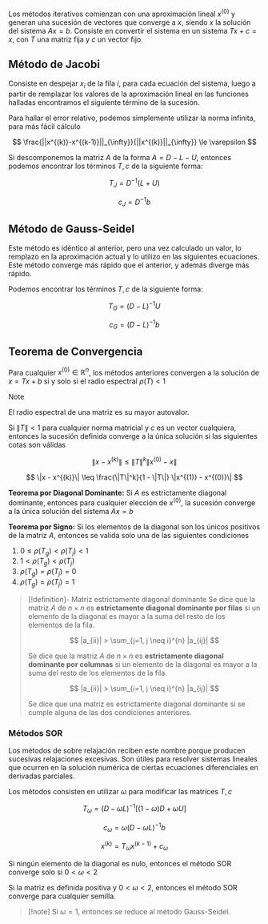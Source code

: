 Los métodos iterativos comienzan con una aproximación lineal $x^{(0)}$ y generan una sucesión de vectores que converge a $x$, siendo $x$ la solución del sistema $Ax = b$. Consiste en convertir el sistema en un sistema $Tx + c = x$, con $T$ una matriz fija y $c$ un vector fijo.

## Método de Jacobi

Consiste en despejar $x_i$ de la fila $i$, para cada ecuación del sistema, luego a partir de remplazar los valores de la aproximación lineal en las funciones halladas encontramos el siguiente término de la sucesión.

Para hallar el error relativo, podemos simplemente utilizar la norma infinita, para más fácil cálculo

$$
\frac{||x^{(k)}-x^{(k-1)}||_{\infty}}{||x^{(k)}||_{\infty}} \le \varepsilon
$$

Si descomponemos la matriz $A$ de la forma $A = D - L - U$, entonces podemos encontrar los términos $T, c$ de la siguiente forma:

$$
T_J = D^{-1} (L + U)
$$

$$
c_J = D^{-1}b
$$

## Método de Gauss-Seidel

Este método es idéntico al anterior, pero una vez calculado un valor, lo remplazo en la aproximación actual y lo utilizo en las siguientes ecuaciones. Este método converge más rápido que el anterior, y además diverge más rápido.

Podemos encontrar los términos $T, c$ de la siguiente forma:

$$
T_G = (D-L)^{-1} U
$$

$$
c_G = (D-L)^{-1}b
$$

## Teorema de Convergencia

Para cualquier $x^{(0)} \in \mathbb{R}^n$, los métodos anteriores convergen a la solución de $x = Tx + b$ si y solo si el radio espectral $\rho(T) < 1$

> [!note]
> El radio espectral de una matriz es su mayor autovalor.

Si $\|T\| < 1$ para cualquier norma matricial y $c$ es un vector cualquiera, entonces la sucesión definida converge a la única solución si las siguientes cotas son válidas

$$
\|x - x^{(k)}\| \leq \|T\|^k \|x^{(0)} - x\|
$$

$$
\|x - x^{(k)}\| \leq \frac{\|T\|^k}{1 - \|T\|} \|x^{(1)} - x^{(0)}\|
$$

**Teorema por Diagonal Dominante:** Si $A$ es estrictamente diagonal dominante, entonces para cualquier elección de $x^{(0)}$, la sucesión converge a la única solución del sistema $Ax = b$

**Teorema por Signo:** Si los elementos de la diagonal son los únicos positivos de la matriz $A$, entonces se valida solo una de las siguientes condiciones

1. $0 \leq \rho(T_g) < \rho(T_j) < 1$
2. $1 < \rho(T_g) < \rho(T_j)$
3. $\rho(T_g) = \rho(T_j) = 0$
4. $\rho(T_g) = \rho(T_j) = 1$

> [!definition]- Matriz estrictamente diagonal dominante
> Se dice que la matriz $A$ de $n \times n$ es **estrictamente diagonal dominante por filas** si un elemento de la diagonal es mayor a la suma del resto de los elementos de la fila.
>
> $$
> |a_{ii}| > \sum_{j=1, j \neq i}^{n} |a_{ij}|
> $$
>
> Se dice que la matriz $A$ de $n \times n$ es **estrictamente diagonal dominante por columnas** si un elemento de la diagonal es mayor a la suma del resto de los elementos de la fila.
>
> $$
> |a_{ii}| > \sum_{i=1, j \neq i}^{n} |a_{ij}|
> $$
>
> Se dice que una matriz es estrictamente diagonal dominante si se cumple alguna de las dos condiciones anteriores.

### Métodos SOR

Los métodos de sobre relajación reciben este nombre porque producen sucesivas relajaciones excesivas. Son útiles para resolver sistemas lineales que ocurren en la solución numérica de ciertas ecuaciones diferenciales en derivadas parciales.

Los métodos consisten en utilizar $\omega$ para modificar las matrices $T, c$

$$
T_\omega = (D - \omega L)^{-1}[(1-\omega)D + \omega U]
$$

$$
c_\omega =\omega(D - \omega L)^{-1}b
$$

$$
x^{(k)} = T_\omega x^{(k-1)} + c_\omega
$$

Si ningún elemento de la diagonal es nulo, entonces el método SOR converge solo si $0 < \omega < 2$

Si la matriz es definida positiva y $0 < \omega < 2$, entonces el método SOR converge para cualquier semilla.

> [!note] Si $\omega = 1$, entonces se reduce al método Gauss-Seidel.
